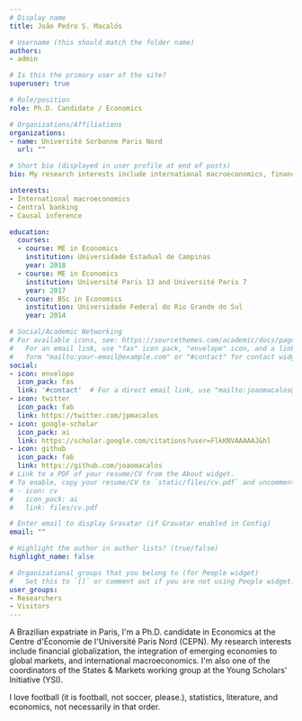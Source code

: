 ```yaml
---
# Display name
title: João Pedro S. Macalós

# Username (this should match the folder name)
authors:
- admin

# Is this the primary user of the site?
superuser: true

# Role/position
role: Ph.D. Candidate / Economics

# Organizations/Affiliations
organizations:
- name: Université Sorbonne Paris Nord
  url: ""

# Short bio (displayed in user profile at end of posts)
bio: My research interests include international macroeconomics, financial globalization, and central banking in emerging markets.

interests:
- International macroeconomics
- Central banking
- Causal inference

education:
  courses:
  - course: ME in Economics
    institution: Universidade Estadual de Campinas
    year: 2018
  - course: ME in Economics
    institution: Université Paris 13 and Université Paris 7
    year: 2017
  - course: BSc in Economics
    institution: Universidade Federal do Rio Grande do Sul
    year: 2014

# Social/Academic Networking
# For available icons, see: https://sourcethemes.com/academic/docs/page-builder/#icons
#   For an email link, use "fas" icon pack, "envelope" icon, and a link in the
#   form "mailto:your-email@example.com" or "#contact" for contact widget.
social:
- icon: envelope
  icon_pack: fas
  link: '#contact'  # For a direct email link, use "mailto:joaomacalos@gmail.com".
- icon: twitter
  icon_pack: fab
  link: https://twitter.com/jpmacalos
- icon: google-scholar
  icon_pack: ai
  link: https://scholar.google.com/citations?user=FlkKNVAAAAAJ&hl
- icon: github
  icon_pack: fab
  link: https://github.com/joaomacalos
# Link to a PDF of your resume/CV from the About widget.
# To enable, copy your resume/CV to `static/files/cv.pdf` and uncomment the lines below.
# - icon: cv
#   icon_pack: ai
#   link: files/cv.pdf

# Enter email to display Gravatar (if Gravatar enabled in Config)
email: ""

# Highlight the author in author lists? (true/false)
highlight_name: false

# Organizational groups that you belong to (for People widget)
#   Set this to `[]` or comment out if you are not using People widget.
user_groups:
- Researchers
- Visitors
---
```


A Brazilian expatriate in Paris, I'm a Ph.D. candidate in Economics at the Centre d'Économie de l'Université Paris Nord (CEPN). My research interests include financial globalization, the integration of emerging economies to global markets, and international macroeconomics. I'm also one of the coordinators of the States & Markets working group at the Young Scholars' Initiative (YSI).

I love football (it is football, not soccer, please.), statistics, literature, and economics, not necessarily in that order.
